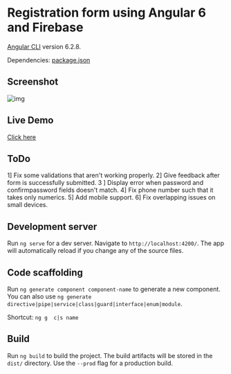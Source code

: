 # Registration form using Angular 6 and Firebase

[Angular CLI](https://github.com/angular/angular-cli) version 6.2.8.

Dependencies: [package.json](https://github.com/cyproto/registration-form-angular6/blob/master/package.json)

## Screenshot

![img](https://i.imgur.com/j5MjQ4F.png)

## Live Demo

[Click here](https://registration-form-angular6.firebaseapp.com/)

## ToDo
1] Fix some validations that aren't working properly.
2] Give feedback after form is successfully submitted.
3 ] Display error when password and confirmpassword fields doesn't match.
4] Fix phone number such that it takes only numerics.
5] Add mobile support.
6] Fix overlapping issues on small devices.

## Development server

Run `ng serve` for a dev server. Navigate to `http://localhost:4200/`. The app will automatically reload if you change any of the source files.

## Code scaffolding

Run `ng generate component component-name` to generate a new component. You can also use `ng generate directive|pipe|service|class|guard|interface|enum|module`.

Shortcut: `ng g  c|s name`

## Build

Run `ng build` to build the project. The build artifacts will be stored in the `dist/` directory. Use the `--prod` flag for a production build.
